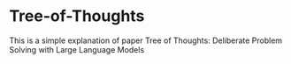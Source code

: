 # Tree-of-Thoughts
This is a simple explanation of paper Tree of Thoughts: Deliberate Problem Solving with Large Language Models

